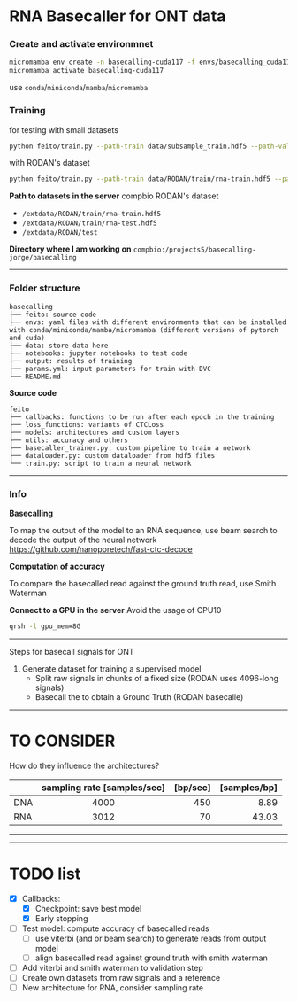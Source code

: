 # RNA Basecaller for ONT data

### Create and activate environmnet
```bash
micromamba env create -n basecalling-cuda117 -f envs/basecalling_cuda11.7_pytorch2.yml
micromamba activate basecalling-cuda117
```
use `conda`/`miniconda`/`mamba`/`micromamba`

### Training
for testing with small datasets
```bash
python feito/train.py --path-train data/subsample_train.hdf5 --path-val data/subsample_val.hdf5 --model Rodan --epochs 5 --batch-size 16
```

with RODAN's dataset
```bash
python feito/train.py --path-train data/RODAN/train/rna-train.hdf5 --path-val data/RODAN/train/rna-valid.hdf5 --model Rodan --epochs 5 --batch-size 64 --device cuda
```

**Path to datasets in the server** compbio
RODAN's dataset
- `/extdata/RODAN/train/rna-train.hdf5`
- `/extdata/RODAN/train/rna-test.hdf5`
- `/extdata/RODAN/test`

**Directory where I am working on**
`compbio:/projects5/basecalling-jorge/basecalling`
___ 
### Folder structure
```
basecalling
├── feito: source code
├── envs: yaml files with different environments that can be installed with conda/miniconda/mamba/micromamba (different versions of pytorch and cuda)
├── data: store data here
├── notebooks: jupyter notebooks to test code
├── output: results of training
├── params.yml: input parameters for train with DVC
└── README.md
```

**Source code** 
```
feito
├── callbacks: functions to be run after each epoch in the training
├── loss_functions: variants of CTCLoss
├── models: architectures and custom layers
├── utils: accuracy and others
├── basecaller_trainer.py: custom pipeline to train a network
├── dataloader.py: custom dataloader from hdf5 files
└── train.py: script to train a neural network
```

___

### Info

**Basecalling**

To map the output of the model to an RNA sequence, use beam search to decode the output of the neural network https://github.com/nanoporetech/fast-ctc-decode

**Computation of accuracy**

To compare the basecalled read against the ground truth read, use Smith Waterman 

**Connect to a GPU in the server**
Avoid the usage of CPU10
```bash
qrsh -l gpu_mem=8G
```
___ 
Steps for basecall signals for ONT

1. Generate dataset for training a supervised model
    - Split raw signals in chunks of a fixed size (RODAN uses 4096-long signals)
    - Basecall the to obtain a Ground Truth (RODAN basecalle)

___
# TO CONSIDER

How do they influence the architectures?  


|          | sampling rate [samples/sec] |  [bp/sec]  |  [samples/bp]  |
|----------|:---------------------------:|-----------:|---------------:|
| DNA      |            4000             |     450    |       8.89     |
| RNA      |            3012             |      70    |      43.03     | 


___
___
# TODO list
- [X] Callbacks:
    - [X] Checkpoint: save best model
    - [X] Early stopping
- [ ] Test model: compute accuracy of basecalled reads
    - [ ] use viterbi (and or beam search) to generate reads from output model
    - [ ] align basecalled read against ground truth with smith waterman
- [ ] Add viterbi and smith waterman to validation step
- [ ] Create own datasets from raw signals and a reference
- [ ] New architecture for RNA, consider sampling rate  
